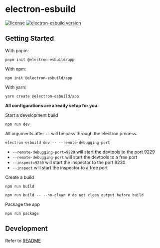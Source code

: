 # electron-esbuild

[![license](https://img.shields.io/badge/license-MIT-blue.svg)](https://github.com/Kiyozz/electron-esbuild/blob/HEAD/LICENSE)
[![electron-esbuild version](https://img.shields.io/npm/v/electron-esbuild.svg?label=%20)](./CHANGELOG.md)

## Getting Started

With pnpm:

    pnpm init @electron-esbuild/app

With npm:

    npm init @electron-esbuild/app

With yarn:

    yarn create @electron-esbuild/app

**All configurations are already setup for you.**

Start a development build

```shell
npm run dev
```

All arguments after `--` will be pass through the electron process.

```shell
electron-esbuild dev -- --remote-debugging-port
```

- `--remote-debugging-port=9229` will start the devtools to the port 9229
- `--remote-debugging-port` will start the devtools to a free port
- `--inspect=9230` will start the inspector to the port 9230
- `--inspect` will start the inspector to a free port

Create a build

```shell
npm run build
```

```shell
npm run build -- --no-clean # do not clean output before build
```

Package the app

```shell
npm run package
```

## Development

Refer to [README](../../README.md)
